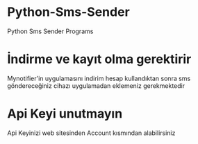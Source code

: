 # Python-Sms-Sender
Python Sms Sender Programs
# İndirme ve kayıt olma gerektirir
Mynotifier'in uygulamasını indirim hesap kullandıktan sonra sms göndereceğiniz cihazı uygulamadan eklemeniz gerekmektedir
# Api Keyi unutmayın
Api Keyinizi web sitesinden Account kısmından alabilirsiniz

